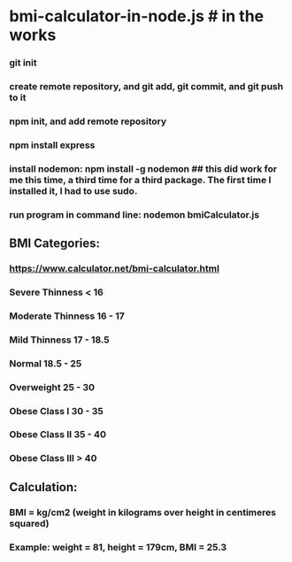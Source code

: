 # bmi-calculator-in-node.js # in the works
### git init
### create remote repository, and git add, git commit, and git push to it
### npm init, and add remote repository
### npm install express
### install nodemon:	npm install -g nodemon  ## this did work for me this time, a third time for a third package. The first time I installed it, I had to use sudo.
### 
### run program in command line: nodemon bmiCalculator.js
###
## BMI Categories:
### https://www.calculator.net/bmi-calculator.html

### Severe Thinness	< 16
### Moderate Thinness	16 - 17
### Mild Thinness	17 - 18.5
### Normal	18.5 - 25
### Overweight	25 - 30
### Obese Class I	30 - 35
### Obese Class II	35 - 40
### Obese Class III	> 40
##
## Calculation:
### BMI = kg/cm2 (weight in kilograms over height in centimeres squared)
### Example: weight = 81, height = 179cm, BMI = 25.3
